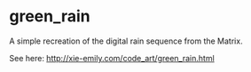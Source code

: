 # green_rain
A simple recreation of the digital rain sequence from the Matrix. 

See here:
http://xie-emily.com/code_art/green_rain.html
